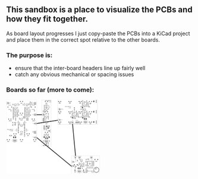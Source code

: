 ## This sandbox is a place to visualize the PCBs and how they fit together.

As board layout progresses I just copy-paste the PCBs into a KiCad project and place them in the correct spot relative to the other boards.

### The purpose is:
- ensure that the inter-board headers line up fairly well
- catch any obvious mechanical or spacing issues

### Boards so far (more to come):

<img src="pcb_sandbox.svg" width="50%" />